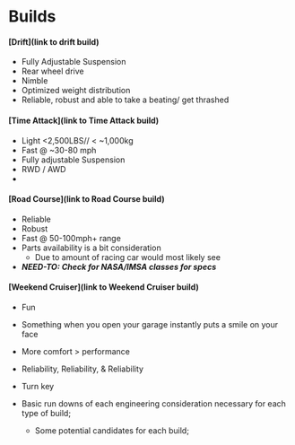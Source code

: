 # Builds


#### [Drift](link to drift build)
  - Fully Adjustable Suspension
  - Rear wheel drive
  - Nimble
  - Optimized weight distribution
  - Reliable, robust and able to take a beating/ get thrashed
#### [Time Attack](link to Time Attack build)
  - Light <2,500LBS// < ~1,000kg
  - Fast @ ~30-80 mph
  - Fully adjustable Suspension
  - RWD / AWD
  -
#### [Road Course](link to Road Course build)
  - Reliable
  - Robust
  - Fast @ 50-100mph+ range
  - Parts availability is a bit consideration
    - Due to amount of racing car would most likely see
  - _**NEED-TO: Check for NASA/IMSA classes for specs**_
#### [Weekend Cruiser](link to Weekend Cruiser build)
  - Fun
  - Something when you open your garage instantly puts a smile on your face
  - More comfort > performance
  - Reliability, Reliability, & Reliability
  - Turn key


- Basic run downs of each engineering consideration necessary for each type of build;
  - Some potential candidates for each build;
